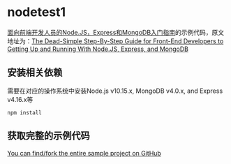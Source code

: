 # nodetest1
[面向前端开发人员的Node.JS，Express和MongoDB入门指南](https://closebrace.com/tutorials/2017-03-02/the-dead-simple-step-by-step-guide-for-front-end-developers-to-getting-up-and-running-with-nodejs-express-and-mongodb)的示例代码，原文地址为：[The Dead-Simple Step-By-Step Guide for Front-End Developers to Getting Up and Running With Node.JS, Express, and MongoDB](https://closebrace.com/tutorials/2017-03-02/the-dead-simple-step-by-step-guide-for-front-end-developers-to-getting-up-and-running-with-nodejs-express-and-mongodb)

## 安装相关依赖
需要在对应的操作系统中安装Node.js v10.15.x, MongoDB v4.0.x, and Express v4.16.x等
```shell
npm install
```

## 获取完整的示例代码
[You can find/fork the entire sample project on GitHub](https://github.com/cwbuecheler/node-tutorial-for-frontend-devs)
